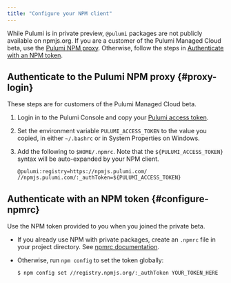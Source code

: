 ```yaml
---
title: "Configure your NPM client"
---
```


While Pulumi is in private preview, `@pulumi` packages are not publicly available on npmjs.org. If you are a customer of the Pulumi Managed Cloud beta, use the [Pulumi NPM proxy](#proxy-login). Otherwise, follow the steps in [Authenticate with an NPM token](#configure-npmrc).

## Authenticate to the Pulumi NPM proxy {#proxy-login}

These steps are for customers of the Pulumi Managed Cloud beta.

1.  Login in to the Pulumi Console and copy your [Pulumi access token](https://pulumi.com/account).

1.  Set the environment variable `PULUMI_ACCESS_TOKEN` to the value you copied, in either `~/.bashrc` or in  System Properties on Windows.

1.  Add the following to `$HOME/.npmrc`. Note that the `${PULUMI_ACCESS_TOKEN}` syntax will be auto-expanded by your NPM client.

    ```
    @pulumi:registry=https://npmjs.pulumi.com/
    //npmjs.pulumi.com/:_authToken=${PULUMI_ACCESS_TOKEN}
    ```

## Authenticate with an NPM token {#configure-npmrc}

Use the NPM token provided to you when you joined the private beta.

-   If you already use NPM with private packages, create an `.npmrc` file in your project directory. See [npmrc documentation](https://docs.npmjs.com/files/npmrc).

-   Otherwise, run `npm config` to set the token globally:

    ```
    $ npm config set //registry.npmjs.org/:_authToken YOUR_TOKEN_HERE
    ```
